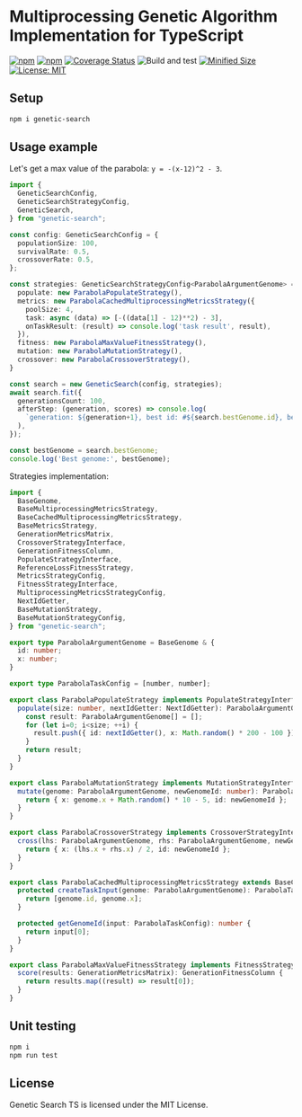 # Multiprocessing Genetic Algorithm Implementation for TypeScript

[![npm](https://img.shields.io/npm/v/genetic-search.svg)](https://www.npmjs.com/package/genetic-search)
[![npm](https://img.shields.io/npm/dm/genetic-search.svg?style=flat)](https://www.npmjs.com/package/genetic-search)
[![Coverage Status](https://coveralls.io/repos/github/Smoren/genetic-search-ts/badge.svg?branch=master&rand=222)](https://coveralls.io/github/Smoren/genetic-search-ts?branch=master)
![Build and test](https://github.com/Smoren/genetic-search-ts/actions/workflows/test.yml/badge.svg)
[![Minified Size](https://badgen.net/bundlephobia/minzip/genetic-search)](https://bundlephobia.com/result?p=genetic-search)
[![License: MIT](https://img.shields.io/badge/License-MIT-yellow.svg)](https://opensource.org/licenses/MIT)

Setup
-----

```bash
npm i genetic-search
```

Usage example
-------------

Let's get a max value of the parabola: `y = -(x-12)^2 - 3`.

```typescript
import {
  GeneticSearchConfig,
  GeneticSearchStrategyConfig,
  GeneticSearch,
} from "genetic-search";

const config: GeneticSearchConfig = {
  populationSize: 100,
  survivalRate: 0.5,
  crossoverRate: 0.5,
};

const strategies: GeneticSearchStrategyConfig<ParabolaArgumentGenome> = {
  populate: new ParabolaPopulateStrategy(),
  metrics: new ParabolaCachedMultiprocessingMetricsStrategy({
    poolSize: 4,
    task: async (data) => [-((data[1] - 12)**2) - 3],
    onTaskResult: (result) => console.log('task result', result),
  }),
  fitness: new ParabolaMaxValueFitnessStrategy(),
  mutation: new ParabolaMutationStrategy(),
  crossover: new ParabolaCrossoverStrategy(),
}

const search = new GeneticSearch(config, strategies);
await search.fit({
  generationsCount: 100,
  afterStep: (generation, scores) => console.log(
    `generation: ${generation+1}, best id: #${search.bestGenome.id}, best score: ${scores[0]}`
  ),
});

const bestGenome = search.bestGenome;
console.log('Best genome:', bestGenome);
```

Strategies implementation:

```typescript
import {
  BaseGenome,
  BaseMultiprocessingMetricsStrategy,
  BaseCachedMultiprocessingMetricsStrategy,
  BaseMetricsStrategy,
  GenerationMetricsMatrix,
  CrossoverStrategyInterface,
  GenerationFitnessColumn,
  PopulateStrategyInterface,
  ReferenceLossFitnessStrategy,
  MetricsStrategyConfig,
  FitnessStrategyInterface,
  MultiprocessingMetricsStrategyConfig,
  NextIdGetter,
  BaseMutationStrategy,
  BaseMutationStrategyConfig,
} from "genetic-search";

export type ParabolaArgumentGenome = BaseGenome & {
  id: number;
  x: number;
}

export type ParabolaTaskConfig = [number, number];

export class ParabolaPopulateStrategy implements PopulateStrategyInterface<ParabolaArgumentGenome> {
  populate(size: number, nextIdGetter: NextIdGetter): ParabolaArgumentGenome[] {
    const result: ParabolaArgumentGenome[] = [];
    for (let i=0; i<size; ++i) {
      result.push({ id: nextIdGetter(), x: Math.random() * 200 - 100 });
    }
    return result;
  }
}

export class ParabolaMutationStrategy implements MutationStrategyInterface<ParabolaArgumentGenome> {
  mutate(genome: ParabolaArgumentGenome, newGenomeId: number): ParabolaArgumentGenome {
    return { x: genome.x + Math.random() * 10 - 5, id: newGenomeId };
  }
}

export class ParabolaCrossoverStrategy implements CrossoverStrategyInterface<ParabolaArgumentGenome> {
  cross(lhs: ParabolaArgumentGenome, rhs: ParabolaArgumentGenome, newGenomeId: number): ParabolaArgumentGenome {
    return { x: (lhs.x + rhs.x) / 2, id: newGenomeId };
  }
}

export class ParabolaCachedMultiprocessingMetricsStrategy extends BaseCachedMultiprocessingMetricsStrategy<ParabolaArgumentGenome, MultiprocessingMetricsStrategyConfig<ParabolaTaskConfig>, ParabolaTaskConfig> {
  protected createTaskInput(genome: ParabolaArgumentGenome): ParabolaTaskConfig {
    return [genome.id, genome.x];
  }

  protected getGenomeId(input: ParabolaTaskConfig): number {
    return input[0];
  }
}

export class ParabolaMaxValueFitnessStrategy implements FitnessStrategyInterface {
  score(results: GenerationMetricsMatrix): GenerationFitnessColumn {
    return results.map((result) => result[0]);
  }
}

```


Unit testing
------------

```bash
npm i
npm run test
```

License
-------

Genetic Search TS is licensed under the MIT License.
